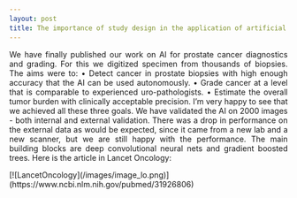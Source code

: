 ```yaml
---
layout: post
title: The importance of study design in the application of artificial intelligence methods in medicine
---
```

<p style='text-align: justify;'>
We have finally published our work on AI for prostate cancer diagnostics and grading. For this we digitized specimen from thousands of biopsies. The aims were to:
•	Detect cancer in prostate biopsies with high enough accuracy that the AI can be used autonomously.
•	Grade cancer at a level that is comparable to experienced uro-pathologists.
•	Estimate the overall tumor burden with clinically acceptable precision.
I’m very happy to see that we achieved all these three goals. We have validated the AI on 2000 images - both internal and external validation. There was a drop in performance on the external data as would be expected, since it came from a new lab and a new scanner, but we are still happy with the performance. The main building blocks are deep convolutional neural nets and gradient boosted trees. Here is the article in Lancet Oncology:

</p> 
[![LancetOncology](/images/image_lo.png)](https://www.ncbi.nlm.nih.gov/pubmed/31926806)

